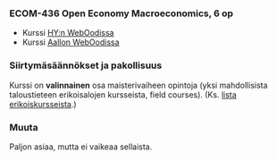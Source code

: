 ### ECOM-436 Open Economy Macroeconomics, 6 op

* Kurssi [HY:n WebOodissa](https://weboodi.helsinki.fi/hy/opintjakstied.jsp?OpinKohd=120040004)
* Kurssi [Aallon WebOodissa](https://oodi.aalto.fi/a/opintjakstied.jsp?html=1&Kieli=1&Tunniste=31E00600)

### Siirtymäsäännökset ja pakollisuus

Kurssi on **valinnainen** osa maisterivaiheen opintoja (yksi mahdollisista taloustieteen erikoisalojen kursseista, field courses). (Ks. [lista erikoiskursseista](https://wiki.helsinki.fi/pages/viewpage.action?pageId=206898484).) 

### Muuta

Paljon asiaa, mutta ei vaikeaa sellaista.